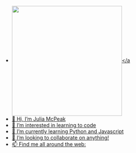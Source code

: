 - <a href="URL_REDIRECT" target="blank"><img align="center" src="https://media-public.canva.com/-wzzs/MAEJpP-wzzs/1/s.jpg" height="300" /></a
- 
  👋 Hi, I’m Julia McPeak
- 👀 I’m interested in learning to code
- 🌱 I’m currently learning Python and Javascript 
- 💞️ I’m looking to collaborate on anything! 
- 📫 Find me all around the web:




<!---
jkmcpeak/jkmcpeak is a ✨ special ✨ repository because its `README.md` (this file) appears on your GitHub profile.
You can click the Preview link to take a look at your changes.
--->
